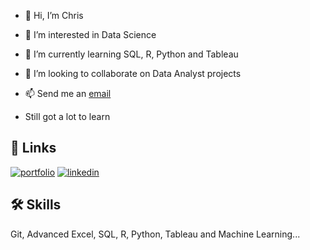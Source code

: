 - 👋 Hi, I’m Chris
- 👀 I’m interested in Data Science
- 🌱 I’m currently learning SQL, R, Python and Tableau
- 💞️ I’m looking to collaborate on Data Analyst projects
- 📫 Send me an <a href = "mailto: arthur.rosaroso@gmail.com">email</a>

- Still got a lot to learn

<!---
ca-ros/ca-ros is a ✨ special ✨ repository because its `README.md` (this file) appears on your GitHub profile.
You can click the Preview link to take a look at your changes.
--->

## 🔗 Links
[![portfolio](https://img.shields.io/badge/my_portfolio-000?style=for-the-badge&logo=ko-fi&logoColor=white)](https://ca-ros.github.io)
[![linkedin](https://img.shields.io/badge/linkedin-0A66C2?style=for-the-badge&logo=linkedin&logoColor=white)](https://www.linkedin.com/in/arthur0418/)

## 🛠 Skills

Git, Advanced Excel, SQL, R, Python, Tableau and Machine Learning...